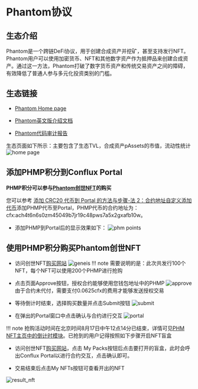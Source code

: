 # Phantom协议



## 生态介绍

Phantom是一个跨链DeFi协议，用于创建合成资产并挖矿，甚至支持发行NFT。Phantom用户可以使用加密货币、NFT和其他数字资产作为抵押品来创建合成资产。通过这一方法，Phantom打破了数字货币资产和传统交易资产之间的障碍，有效降低了普通人参与多元化投资类别的门槛。



## 生态链接

- [Phantom Home page](https://cfx.phm.finance/)

- [Phantom英文版介绍文档](https://docs.phm.finance/)

- [Phantom代码审计报告](https://www.certik.org/projects/phantom)

生态页面如下所示：主要包含了生态TVL，合成资产pAssets的市值，流动性统计
![home page](./figure/微信截图_20210815105446.png)

## 添加PHMP积分到Conflux Portal

**PHMP积分可以参与[Phantom创世NFT](https://nft.phm.finance/detail?symbol=Genius%20NFT)的购买**

您可以参考 [添加 CRC20 代币到 Portal 的方法与步骤-法 2：合约地址自定义添加代币](https://conflux-wiki.github.io/conflux-wiki/development/add-token-to-portal/#2)添加PHMP代币至Portal，PHMP代币的合约地址为：cfx:ach4t6n6s0zm45049b7jr19c48pws7a5x2gxafb10w。

- 添加PHMP到Portal后的显示效果如下：
![phm points](./figure/微信图片_20210815101619.png)

## 使用PHMP积分购买Phantom创世NFT
- 访问创世NFT[购买网站](https://nft.phm.finance/detail?symbol=Genius%20NFT)
![geneis](./figure/微信截图_20210816070527.png)
!!! note
	需要说明的是：此次共发行100个NFT，每个NFT可以使用200个PHMP进行抢购

- 点击页面Approve按钮，授权合约能够使用您钱包地址中的PHMP
![approve](./figure/微信截图_20210816071044.png)
由于合约未代付，需要支付0.0625cfx的费用才能够发送授权交易

- 等待倒计时结束，选择购买数量并点击Submit按钮
![submit](./figure/微信截图_20210816071346.png)

- 在弹出的Portal窗口中点击确认与合约进行交互
![portal](./figure/微信截图_20210816071540.png)

!!! note
	抢购活动时间在北京时间8月17日中午12点14分已结束，详情可见[PHM NFT主页中的倒计时模块](https://nft.phm.finance/)。已抢到的用户记得按照如下步骤开启NFT盲盒

- 访问创世NFT[购买网站](https://nft.phm.finance/detail?symbol=Genius%20NFT)，点击 My Packs按钮后点击要打开的盲盒，此时会呼出Conflux Portal以进行合约交互，点击确认即可。

- 交易结束后点击My NFTs按钮可查看开出的NFT

![result_nft](./figure/微信截图_20210818140949.png)
